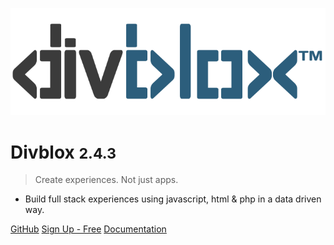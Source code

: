 <!-- _coverpage.md -->

![logo](_media/divblox-logo-1.png)

# Divblox <small>2.4.3</small>

> Create experiences. Not just apps.

- Build full stack experiences using javascript, html & php in a data driven way.

[GitHub](https://github.com/Divblox/Divblox/)
[Sign Up - Free](https://basecamp.Divblox.com/?view=register)
[Documentation](#what-is-Divblox)
